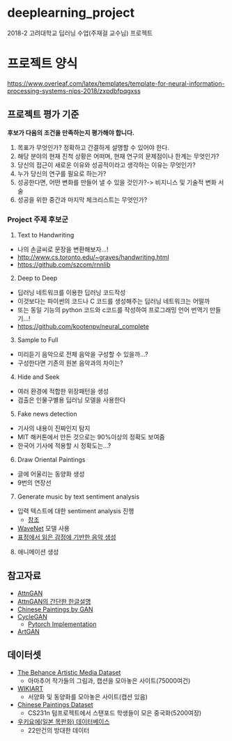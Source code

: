 # deeplearning_project
2018-2 고려대학교 딥러닝 수업(주재걸 교수님) 프로젝트

# 프로젝트 양식
https://www.overleaf.com/latex/templates/template-for-neural-information-processing-systems-nips-2018/zxpdbfpqgxss

## 프로젝트 평가 기준
**후보가 다음의 조건을 만족하는지 평가해야 합니다.**
1. 목표가 무엇인가? 정확하고 간결하게 설명할 수 있어야 한다.
2. 해당 분야의 현재 진척 상황은 어떠며, 현재 연구의 문제점이나 한계는 무엇인가?
3. 당신의 접근이 새로운 이유와 성공적이라고 생각하는 이유는 무엇인가?
4. 누가 당신의 연구를 필요로 하는가?
5. 성공한다면, 어떤 변화를 만들어 낼 수 있을 것인가?-> 비지니스 및 기술적 변화 서술
6. 성공을 위한 중간과 마지막 체크리스트는 무엇인가?

### Project 주제 후보군

1. Text to Handwriting
- 나의 손글씨로 문장을 변환해보자...!
- http://www.cs.toronto.edu/~graves/handwriting.html
- https://github.com/szcom/rnnlib

2. Deep to Deep
- 딥러닝 네트워크를 이용한 딥러닝 코드작성
- 이것보다는 파이썬의 코드나 C 코드를 생성해주는 딥러닝 네트워크는 어떨까
- 또는 동일 기능의 python 코드와 c코드를 작성하여 프로그래밍 언어 번역기 만들기...!
- https://github.com/kootenpv/neural_complete

3. Sample to Full
- 미리듣기 음악으로 전체 음악을 구성할 수 있을까...?
- 구성한다면 기존의 원본 음악과의 차이는?

4. Hide and Seek
- 여러 환경에 적합한 위장패턴을 생성
- 검출은 인물구별용 딥러닝 모델을 사용한다

5. Fake news detection
- 기사의 내용이 진짜인지 탐지
- MIT 해커톤에서 만든 것으로는 90%이상의 정확도 보여줌
- 한국어 기사에 적용할 시 정확도는...?

6. Draw Oriental Paintings
- 글에 어울리는 동양화 생성
- 9번의 연장선

7. Generate music by text sentiment analysis
- 입력 텍스트에 대한 sentiment analysis 진행
  - [참조](https://ratsgo.github.io/natural%20language%20processing/2017/08/16/deepNLP/#e-감성분류)
- [WaveNet](https://deepmind.com/blog/wavenet-generative-model-raw-audio/) 모델 사용
- [표정에서 읽은 감정에 기반한 음악 생성](http://www.scitepress.org/Papers/2018/65977/65977.pdf)

8. 애니메이션 생성


## 참고자료
- [AttnGAN](https://arxiv.org/pdf/1711.10485.pdf)
- [AttnGAN의 간단한 한글설명](https://blog.naver.com/PostView.nhn?blogId=blogstock&logNo=221189113859&parentCategoryNo=&categoryNo=&viewDate=&isShowPopularPosts=false&from=postView)
- [Chinese Paintings by GAN](http://cs231n.stanford.edu/reports/2017/pdfs/311.pdf)
- [CycleGAN](https://arxiv.org/pdf/1703.10593.pdf)
  - [Pytorch Implementation](https://github.com/junyanz/pytorch-CycleGAN-and-pix2pix)
- [ArtGAN](https://arxiv.org/pdf/1702.03410.pdf)
## 데이터셋
- [The Behance Artistic Media Dataset](https://bam-dataset.org/)
  - 아마추어 작가들의 그림과, 캡션을 모아놓은 사이트(75000여건)
- [WIKIART](https://www.wikiart.org/en/wu-daozi)
  - 서양화 및 동양화를 모아놓은 사이트(캡션 있음)
- [Chinese Paintings Dataset](https://github.com/ychen93/Chinese-Painting-Dataset)
  - CS231n 텀프로젝트에서 스탠포드 학생들이 모은 중국화(5200여장)
- [우키요에(일본 목판화) 데이터베이스](https://ukiyo-e.org/)
  - 22만건의 방대한 데이터 
